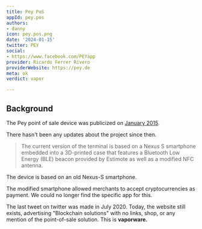```yaml
---
title: Pey PoS
appId: pey.pos
authors:
- danny
icon: pey.pos.png
date: '2024-01-15'
twitter: PEY
social:
- https://www.facebook.com/PEYapp
provider: Ricardo Ferrer Rivero
providerWebsite: https://pey.de
meta: ok
verdict: vapor

---
```


## Background 

The Pey point of sale device was publicized on [January 2015](https://3dprint.com/36781/bitcoin-3d-prints-pos-terminal/).

There hasn't been any updates about the project since then. 

> The current version of the terminal is based on a Nexus S smartphone embedded into a 3D-printed case that features a Bluetooth Low Energy (BLE) beacon provided by Estimote as well as a modified NFC antenna.

The device is based on an old Nexus-S smartphone.

The modified smartphone allowed merchants to accept cryptocurrencies as payment. We could no longer find the specific app for this.

The last tweet on twitter was made in July 2020. Today, the website still exists, advertising "Blockchain solutions" with no links, shop, or any mention of the point-of-sale solution. This is **vaporware.**
